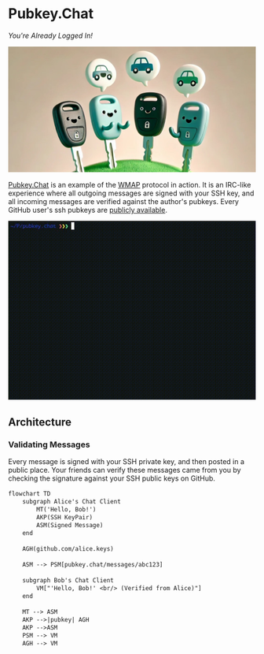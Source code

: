 # Pubkey.Chat
*You're Already Logged In!*

![](website/social_media_preview.jpg)

[Pubkey.Chat](https://pubkey.chat) is an example of the
[WMAP](https://github.com/robertdfrench/wmap) protocol in action. It is
an IRC-like experience where all outgoing messages are signed with your
SSH key, and all incoming messages are verified against the author's
pubkeys. Every GitHub user's ssh pubkeys are [publicly
available](https://github.com/robertdfrench.keys).

![](website/screengrab.gif)

## Architecture

### Validating Messages
Every message is signed with your SSH private key, and then posted in a
public place. Your friends can verify these messages came from you by
checking the signature against your SSH public keys on GitHub.

```mermaid
flowchart TD
    subgraph Alice's Chat Client
        MT('Hello, Bob!')
        AKP(SSH KeyPair)
        ASM(Signed Message)
    end

    AGH(github.com/alice.keys)

    ASM --> PSM[pubkey.chat/messages/abc123]

    subgraph Bob's Chat Client
        VM["'Hello, Bob!' <br/> (Verified from Alice)"]
    end
    
    MT --> ASM
    AKP -->|pubkey| AGH
    AKP -->ASM
    PSM --> VM
    AGH --> VM
```
